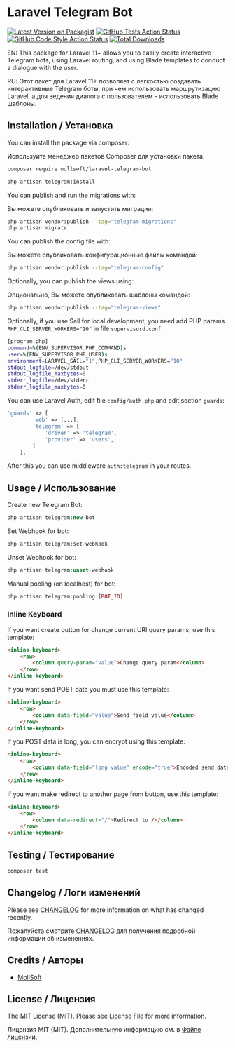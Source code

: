 # Laravel Telegram Bot

[![Latest Version on Packagist](https://img.shields.io/packagist/v/mollsoft/laravel-telegram-bot.svg?style=flat-square)](https://packagist.org/packages/mollsoft/laravel-telegram-bot)
[![GitHub Tests Action Status](https://img.shields.io/github/actions/workflow/status/mollsoft/laravel-telegram-bot/run-tests.yml?branch=main&label=tests&style=flat-square)](https://github.com/mollsoft/laravel-telegram-bot/actions?query=workflow%3Arun-tests+branch%3Amain)
[![GitHub Code Style Action Status](https://img.shields.io/github/actions/workflow/status/mollsoft/laravel-telegram-bot/fix-php-code-style-issues.yml?branch=main&label=code%20style&style=flat-square)](https://github.com/mollsoft/laravel-telegram-bot/actions?query=workflow%3A"Fix+PHP+code+style+issues"+branch%3Amain)
[![Total Downloads](https://img.shields.io/packagist/dt/mollsoft/laravel-telegram-bot.svg?style=flat-square)](https://packagist.org/packages/mollsoft/laravel-telegram-bot)

EN: This package for Laravel 11+ allows you to easily create interactive Telegram bots, using Laravel routing, and using Blade templates to conduct a dialogue with the user.

RU: Этот пакет для Laravel 11+ позволяет с легкостью создавать интерактивные Telegram боты, при чем использовать маршрутизацию Laravel, а для ведения диалога с пользователем - использовать Blade шаблоны.

## Installation / Установка

You can install the package via composer:

Используйте менеджер пакетов Composer для установки пакета:

```bash
composer require mollsoft/laravel-telegram-bot
```

```bash
php artisan telegram:install
```

You can publish and run the migrations with:

Вы можете опубликовать и запустить миграции:

```bash
php artisan vendor:publish --tag="telegram-migrations"
php artisan migrate
```

You can publish the config file with:

Вы можете опубликовать конфигурационные файлы командой:

```bash
php artisan vendor:publish --tag="telegram-config"
```

Optionally, you can publish the views using:

Опционально, Вы можете опубликовать шаблоны командой:

```bash
php artisan vendor:publish --tag="telegram-views"
```

Optionally, if you use Sail for local development, you need add PHP params `PHP_CLI_SERVER_WORKERS="10"` in file `supervisord.conf`:
```bash
[program:php]
command=%(ENV_SUPERVISOR_PHP_COMMAND)s
user=%(ENV_SUPERVISOR_PHP_USER)s
environment=LARAVEL_SAIL="1",PHP_CLI_SERVER_WORKERS="10"
stdout_logfile=/dev/stdout
stdout_logfile_maxbytes=0
stderr_logfile=/dev/stderr
stderr_logfile_maxbytes=0
```

You can use Laravel Auth, edit file `config/auth.php` and edit section `guards`:
```php
'guards' => [
        'web' => [...],
        'telegram' => [
            'driver' => 'telegram',
            'provider' => 'users',
        ]
    ],
```

After this you can use middleware `auth:telegram` in your routes.

## Usage / Использование

Create new Telegram Bot:

```php
php artisan telegram:new-bot
```


Set Webhook for bot:

```php
php artisan telegram:set-webhook
```


Unset Webhook for bot:

```php
php artisan telegram:unset-webhook
```


Manual pooling (on localhost) for bot:

```php
php artisan telegram:pooling [BOT_ID]
```


### Inline Keyboard

If you want create button for change current URI query params, use this template:

```html
<inline-keyboard>
    <row>
        <column query-param="value">Change query param</column>
    </row>
</inline-keyboard>
```

If you want send POST data you must use this template:

```html
<inline-keyboard>
    <row>
        <column data-field="value">Send field value</column>
    </row>
</inline-keyboard>
```

If you POST data is long, you can encrypt using this template:

```html
<inline-keyboard>
    <row>
        <column data-field="long value" encode="true">Encoded send data</column>
    </row>
</inline-keyboard>
```

If you want make redirect to another page from button, use this template:

```html
<inline-keyboard>
    <row>
        <column data-redirect="/">Redirect to /</column>
    </row>
</inline-keyboard>
```

## Testing / Тестирование

```bash
composer test
```

## Changelog / Логи изменений

Please see [CHANGELOG](CHANGELOG.md) for more information on what has changed recently.

Пожалуйста смотрите [CHANGELOG](CHANGELOG.md) для получения подробной информации об изменениях.

## Credits / Авторы

- [MollSoft](https://github.com/mollsoft)

## License / Лицензия

The MIT License (MIT). Please see [License File](LICENSE.md) for more information.

Лицензия MIT (MIT). Дополнительную информацию см. в [Файле лицензии](LICENSE.md).
